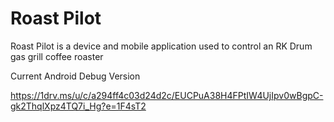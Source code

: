 # Roast Pilot
Roast Pilot is a device and mobile application used to control an RK Drum gas grill coffee roaster

Current Android Debug Version

https://1drv.ms/u/c/a294ff4c03d24d2c/EUCPuA38H4FPtIW4UjIpv0wBgpC-gk2ThqlXpz4TQ7i_Hg?e=1F4sT2
